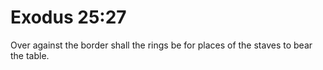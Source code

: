 # Exodus 25:27

Over against the border shall the rings be for places of the staves to bear the table.